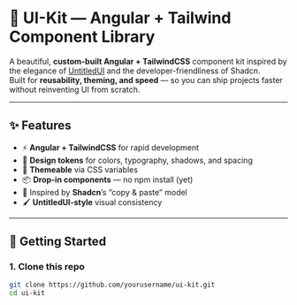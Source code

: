 # 🎨 UI-Kit — Angular + Tailwind Component Library

A beautiful, **custom-built Angular + TailwindCSS** component kit inspired by the elegance of [UntitledUI](https://www.untitledui.com/) and the developer-friendliness of Shadcn.  
Built for **reusability, theming, and speed** — so you can ship projects faster without reinventing UI from scratch.

---

## ✨ Features
- ⚡ **Angular + TailwindCSS** for rapid development
- 🎯 **Design tokens** for colors, typography, shadows, and spacing
- 🎨 **Themeable** via CSS variables
- 📦 **Drop-in components** — no npm install (yet)
- 🧩 Inspired by **Shadcn**’s “copy & paste” model
- 🖌 **UntitledUI-style** visual consistency

---

## 🚀 Getting Started

### 1. Clone this repo
```bash
git clone https://github.com/yourusername/ui-kit.git
cd ui-kit
